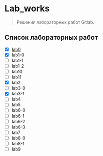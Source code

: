 # Lab_works
> Решения лабораторных работ Gitlab.
## Список лабораторных работ
- [x] [lab0](https://github.com/podumai/NSU/tree/main/FIRST_COURSE/FIRST_SEMESTER/C/Lab_works/lab0)
- [x] lab1-0
- [ ] lab1-1
- [ ] lab1-2
- [ ] lab10
- [ ] lab11
- [x] lab2
- [ ] lab3-0
- [x] lab3-1
- [ ] lab4
- [ ] lab5
- [ ] lab6-0
- [ ] lab6-1
- [ ] lab6-2
- [ ] lab6-3
- [ ] lab7
- [ ] lab8-0
- [ ] lab8-1
- [ ] lab9
